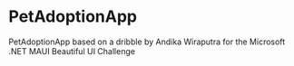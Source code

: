 # PetAdoptionApp
PetAdoptionApp based on a dribble by Andika Wiraputra for the Microsoft .NET MAUI Beautiful UI Challenge
